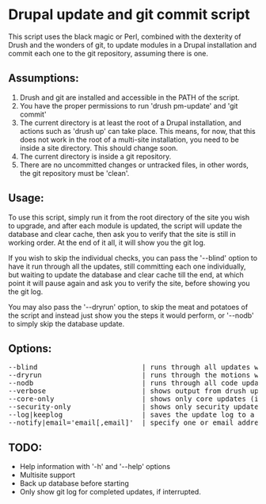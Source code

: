 Drupal update and git commit script
===================================

This script uses the black magic or Perl, combined with the dexterity of Drush
and the wonders of git, to update modules in a Drupal installation and commit
each one to the git repository, assuming there is one.


Assumptions:
------------
1. Drush and git are installed and accessible in the PATH of the script.
2. You have the proper permissions to run 'drush pm-update' and 'git commit'
3. The current directory is at least the root of a Drupal installation,
and actions such as 'drush up' can take place. This means, for now,
that this does not work in the root of a multi-site installation,
you need to be inside a site directory. This should change soon.
4. The current directory is inside a git repository.
5. There are no uncommitted changes or untracked files, in other words,
the git repository must be 'clean'.

Usage:
------
To use this script, simply run it from the root directory of the site
you wish to upgrade, and after each module is updated, the script will
update the database and clear cache, then ask you to verify that the site
is still in working order. At the end of it all, it will show you the git log.

If you wish to skip the individual checks, you can pass the '--blind' option
to have it run through all the updates, still committing each one
individually, but waiting to update the database and clear cache till the
end, at which point it will pause again and ask you to verify the site,
before showing you the git log.

You may also pass the '--dryrun' option, to skip the meat and potatoes
of the script and instead just show you the steps it would perform,
or '--nodb' to simply skip the database update.

Options:
--------
<pre>
--blind                         | runs through all updates without pausing to check for breakage in between
--dryrun                        | runs through the motions without actually performing any changes
--nodb                          | runs through all code updates, but does not update the database
--verbose                       | shows output from drush up command pertinent to the module being updated
--core-only                     | shows only core updates (i.e. the project name = drupal)
--security-only                 | shows only security updates (i.e. the update status =~ SECURITY)
--log|keeplog                   | saves the update log to a file, and prints the location at the end
--notify|email='email[,email]'  | specify one or email addresses, separated by commas, to send the log to
</pre>

TODO:
-----
* Help information with '-h' and '--help' options
* Multisite support
* Back up database before starting
* Only show git log for completed updates, if interrupted.
